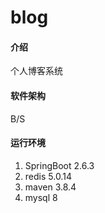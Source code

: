 # blog

#### 介绍
个人博客系统

#### 软件架构
B/S

#### 运行环境

1. SpringBoot 2.6.3
2. redis 5.0.14
3. maven 3.8.4
4. mysql 8




